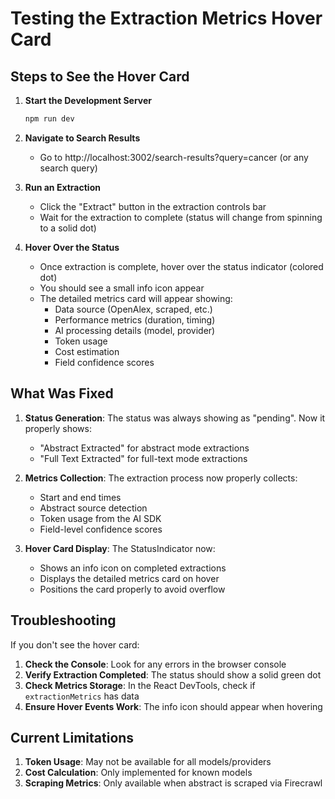 # Testing the Extraction Metrics Hover Card

## Steps to See the Hover Card

1. **Start the Development Server**
   ```bash
   npm run dev
   ```

2. **Navigate to Search Results**
   - Go to http://localhost:3002/search-results?query=cancer (or any search query)

3. **Run an Extraction**
   - Click the "Extract" button in the extraction controls bar
   - Wait for the extraction to complete (status will change from spinning to a solid dot)

4. **Hover Over the Status**
   - Once extraction is complete, hover over the status indicator (colored dot)
   - You should see a small info icon appear
   - The detailed metrics card will appear showing:
     - Data source (OpenAlex, scraped, etc.)
     - Performance metrics (duration, timing)
     - AI processing details (model, provider)
     - Token usage
     - Cost estimation
     - Field confidence scores

## What Was Fixed

1. **Status Generation**: The status was always showing as "pending". Now it properly shows:
   - "Abstract Extracted" for abstract mode extractions
   - "Full Text Extracted" for full-text mode extractions

2. **Metrics Collection**: The extraction process now properly collects:
   - Start and end times
   - Abstract source detection
   - Token usage from the AI SDK
   - Field-level confidence scores

3. **Hover Card Display**: The StatusIndicator now:
   - Shows an info icon on completed extractions
   - Displays the detailed metrics card on hover
   - Positions the card properly to avoid overflow

## Troubleshooting

If you don't see the hover card:

1. **Check the Console**: Look for any errors in the browser console
2. **Verify Extraction Completed**: The status should show a solid green dot
3. **Check Metrics Storage**: In the React DevTools, check if `extractionMetrics` has data
4. **Ensure Hover Events Work**: The info icon should appear when hovering

## Current Limitations

1. **Token Usage**: May not be available for all models/providers
2. **Cost Calculation**: Only implemented for known models
3. **Scraping Metrics**: Only available when abstract is scraped via Firecrawl 